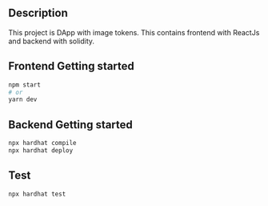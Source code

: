 ## Description

This project is DApp with image tokens. This contains frontend with ReactJs and backend with solidity.

## Frontend Getting started

```bash
npm start
# or
yarn dev
```

## Backend Getting started

```bash
npx hardhat compile
npx hardhat deploy
```

## Test

```bash
npx hardhat test
```
